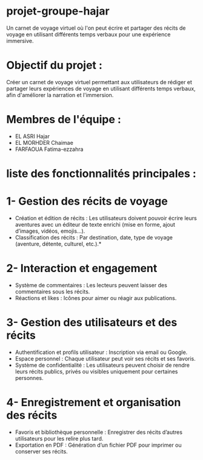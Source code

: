 # projet-groupe-hajar
Un carnet de voyage virtuel où l'on peut écrire et partager des récits de voyage en utilisant différents temps verbaux pour une expérience immersive.

# Objectif du projet :
Créer un carnet de voyage virtuel permettant aux utilisateurs de rédiger et partager leurs expériences de voyage en utilisant différents temps verbaux, afin d'améliorer la narration et l'immersion.

# Membres de l'équipe :
- EL ASRI Hajar
- EL MORHDER Chaimae
- FARFAOUA Fatima-ezzahra

# liste des fonctionnalités principales :

# 1- Gestion des récits de voyage
   - Création et édition de récits : Les utilisateurs doivent pouvoir écrire leurs aventures avec un éditeur de texte enrichi (mise en forme, ajout d’images, vidéos, emojis…).
   - Classification des récits : Par destination, date, type de voyage (aventure, détente, culturel, etc.).*
# 2- Interaction et engagement
   - Système de commentaires : Les lecteurs peuvent laisser des commentaires sous les récits.
   - Réactions et likes : Icônes pour aimer ou réagir aux publications.
# 3- Gestion des utilisateurs et des récits
   - Authentification et profils utilisateur : Inscription via email ou Google.
   - Espace personnel : Chaque utilisateur peut voir ses récits et ses favoris.
   - Système de confidentialité : Les utilisateurs peuvent choisir de rendre leurs récits publics, privés ou visibles uniquement pour certaines personnes.

# 4- Enregistrement et organisation des récits
  - Favoris et bibliothèque personnelle : Enregistrer des récits d’autres utilisateurs pour les relire plus tard.
  - Exportation en PDF : Génération d’un fichier PDF pour imprimer ou conserver ses récits.
